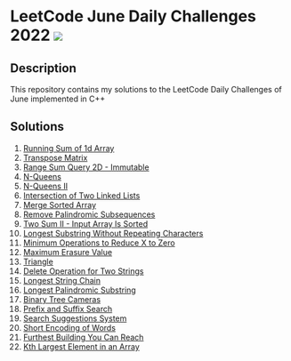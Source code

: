 # LeetCode June Daily Challenges 2022 <img src="https://img.icons8.com/external-bearicons-outline-color-bearicons/64/000000/external-Competition-business-and-marketing-bearicons-outline-color-bearicons.png"/>
## Description
This repository contains my solutions to the LeetCode Daily Challenges of June implemented in C++

## Solutions
1. <a href="https://github.com/miraehab/LeetCode-June-Daily-Challenges-2022-/blob/main/1480.%20Running%20Sum%20of%201d%20Array.cpp">Running Sum of 1d Array</a>
2. <a href="https://github.com/miraehab/LeetCode-June-Daily-Challenges-2022-/blob/main/867.%20Transpose%20Matrix.cpp">Transpose Matrix</a>
3. <a href="https://github.com/miraehab/LeetCode-June-Daily-Challenges-2022-/blob/main/304.%20Range%20Sum%20Query%202D%20-%20Immutable.cpp">Range Sum Query 2D - Immutable</a>
4. <a href="https://github.com/miraehab/LeetCode-June-Daily-Challenges-2022-/blob/main/N-Queens.cpp">N-Queens</a>
5. <a href="https://github.com/miraehab/LeetCode-June-Daily-Challenges-2022-/blob/main/52.%20N-Queens%20II.cpp">N-Queens II</a>
6. <a href="https://github.com/miraehab/LeetCode-June-Daily-Challenges-2022-/blob/main/160.%20Intersection%20of%20Two%20Linked%20Lists.cpp">Intersection of Two Linked Lists</a>
7. <a href="https://github.com/miraehab/LeetCode-June-Daily-Challenges-2022-/blob/main/88.%20Merge%20Sorted%20Array.cpp">Merge Sorted Array</a>
8. <a href="https://github.com/miraehab/LeetCode-June-Daily-Challenges-2022-/blob/main/1332.%20Remove%20Palindromic%20Subsequences.cpp">Remove Palindromic Subsequences</a>
9. <a href="https://github.com/miraehab/LeetCode-June-Daily-Challenges-2022-/blob/main/167.%20Two%20Sum%20II%20-%20Input%20Array%20Is%20Sorted.cpp">Two Sum II - Input Array Is Sorted</a>
10. <a href="https://github.com/miraehab/LeetCode-June-Daily-Challenges-2022-/blob/main/3.%20Longest%20Substring%20Without%20Repeating%20Characters.cpp">Longest Substring Without Repeating Characters</a>
11. <a href="https://github.com/miraehab/LeetCode-June-Daily-Challenges-2022-/blob/main/1658.%20Minimum%20Operations%20to%20Reduce%20X%20to%20Zero.cpp">Minimum Operations to Reduce X to Zero</a>
12. <a href="https://github.com/miraehab/LeetCode-June-Daily-Challenges-2022-/blob/main/1695.%20Maximum%20Erasure%20Value.cpp">Maximum Erasure Value</a>
13. <a href="https://github.com/miraehab/LeetCode-June-Daily-Challenges-2022-/blob/main/120.%20Triangle.cpp">Triangle</a>
14. <a href="https://github.com/miraehab/LeetCode-June-Daily-Challenges-2022-/blob/main/583.%20Delete%20Operation%20for%20Two%20Strings.cpp">Delete Operation for Two Strings</a>
15. <a href="https://github.com/miraehab/LeetCode-June-Daily-Challenges-2022-/blob/main/1048.%20Longest%20String%20Chain.cpp">Longest String Chain</a>
16. <a href="https://github.com/miraehab/LeetCode-June-Daily-Challenges-2022-/blob/main/5.%20Longest%20Palindromic%20Substring.cpp">Longest Palindromic Substring</a>
17. <a href="https://github.com/miraehab/LeetCode-June-Daily-Challenges-2022-/blob/main/968.%20Binary%20Tree%20Cameras.cpp">Binary Tree Cameras</a>
18. <a href="https://github.com/miraehab/LeetCode-June-Daily-Challenges-2022-/blob/main/745.%20Prefix%20and%20Suffix%20Search.cpp">Prefix and Suffix Search</a>
19. <a href="https://github.com/miraehab/LeetCode-June-Daily-Challenges-2022-/blob/main/1268.%20Search%20Suggestions%20System.cpp">Search Suggestions System</a>
20. <a href="https://github.com/miraehab/LeetCode-June-Daily-Challenges-2022-/blob/main/820.%20Short%20Encoding%20of%20Words.cpp">Short Encoding of Words</a>
21. <a href="https://github.com/miraehab/LeetCode-June-Daily-Challenges-2022-/blob/main/1642.%20Furthest%20Building%20You%20Can%20Reach.cpp">Furthest Building You Can Reach</a>
22. <a href="https://github.com/miraehab/LeetCode-June-Daily-Challenges-2022-/blob/main/215.%20Kth%20Largest%20Element%20in%20an%20Array.cpp">Kth Largest Element in an Array</a>